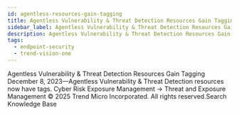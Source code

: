 ```yaml
---
id: agentless-resources-gain-tagging
title: Agentless Vulnerability & Threat Detection Resources Gain Tagging
sidebar_label: Agentless Vulnerability & Threat Detection Resources Gain Tagging
description: Agentless Vulnerability & Threat Detection Resources Gain Tagging
tags:
  - endpoint-security
  - trend-vision-one
---
```


 Agentless Vulnerability & Threat Detection Resources Gain Tagging December 8, 2023—Agentless Vulnerability & Threat Detection resources now have tags. Cyber Risk Exposure Management → Threat and Exposure Management © 2025 Trend Micro Incorporated. All rights reserved.Search Knowledge Base